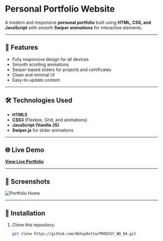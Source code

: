 # Personal Portfolio Website

A modern and responsive **personal portfolio** built using **HTML, CSS, and JavaScript** with smooth **Swiper animations** for interactive elements.

---

## 🚀 Features
- Fully responsive design for all devices
- Smooth scrolling animations
- Swiper-based sliders for projects and certificates
- Clean and minimal UI
- Easy-to-update content

---

## 🛠️ Technologies Used
- **HTML5**
- **CSS3** (Flexbox, Grid, and animations)
- **JavaScript (Vanilla JS)**
- **Swiper.js** for slider animations

---

## 🌐 Live Demo
[**View Live Portfolio**](https://abhaydutta.github.io/PRODIGY_WD_04/)  

---

## 📸 Screenshots


![Portfolio Home](assets/screenshots/home.png)





---

## 📂 Installation
1. Clone this repository:
   ```bash
   git clone https://github.com/AbhayDutta/PRODIGY_WD_04.git
